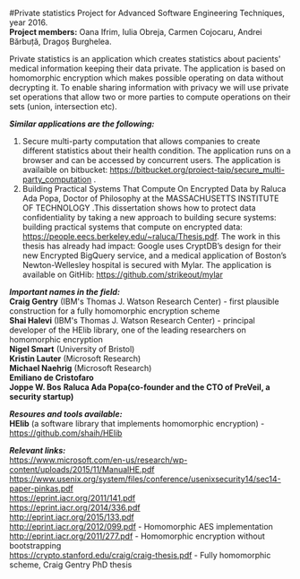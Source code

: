 #Private statistics
Project for Advanced Software Engineering Techniques, year 2016.  
<b>Project members:</b> Oana Ifrim, Iulia Obreja, Carmen Cojocaru, Andrei Bărbuță, Dragoș Burghelea.

Private statistics is an application which creates statistics about pacients' medical information keeping their data private.
The application is based on homomorphic encryption which makes possible operating on data without decrypting it. To enable sharing information with privacy we will use private set operations that allow two or more parties to compute operations on their sets (union, intersection etc).

<b><i>Similar applications are the following:</i></b><br>
1. Secure multi-party computation that allows companies to create different statistics about their health condition. The application runs on a browser and can be accessed by concurrent users. The application is availaible on bitbucket: https://bitbucket.org/proiect-taip/secure_multi-party_computation .
2. Building Practical Systems That Compute On Encrypted Data by Raluca Ada Popa, Doctor of Philosophy at the MASSACHUSETTS INSTITUTE OF TECHNOLOGY .This dissertation shows how to protect data confidentiality by taking a new approach to building secure systems: building practical systems that compute on encrypted data: https://people.eecs.berkeley.edu/~raluca/Thesis.pdf. 
The work in this thesis has already had impact: Google uses CryptDB’s design for their new Encrypted BigQuery service, and a medical application of Boston’s Newton-Wellesley hospital is secured with Mylar. The application is available on GitHib: https://github.com/strikeout/mylar

<b><i>Important names in the field:</i></b><br>
<b>Craig Gentry</b> (IBM's Thomas J. Watson Research Center) - first plausible construction for a fully homomorphic encryption scheme<br>
<b>Shai Halevi</b> (IBM's Thomas J. Watson Research Center) - principal developer of the HElib library, one of the leading researchers on homomorphic encryption<br>
<b>Nigel Smart</b> (University of Bristol)<br>
<b>Kristin Lauter</b> (Microsoft Research)<br>
<b>Michael Naehrig</b> (Microsoft Research)<br>
<b>Emiliano de Cristofaro</b><br>
<b>Joppe W. Bos</b>
<b>Raluca Ada Popa(co-founder and the CTO of PreVeil, a security startup)</b>

<b><i>Resoures and tools available:</i></b><br>
<b>HElib</b> (a software library that implements homomorphic encryption) - https://github.com/shaih/HElib 

<b><i>Relevant links:</i></b><br>
https://www.microsoft.com/en-us/research/wp-content/uploads/2015/11/ManualHE.pdf<br>
https://www.usenix.org/system/files/conference/usenixsecurity14/sec14-paper-pinkas.pdf<br>
https://eprint.iacr.org/2011/141.pdf<br>
https://eprint.iacr.org/2014/336.pdf<br>
http://eprint.iacr.org/2015/133.pdf<br>
http://eprint.iacr.org/2012/099.pdf - Homomorphic AES implementation<br>
http://eprint.iacr.org/2011/277.pdf - Homomorphic encryption without bootstrapping<br>
https://crypto.stanford.edu/craig/craig-thesis.pdf - Fully homomorphic scheme, Craig Gentry PhD thesis<br>
